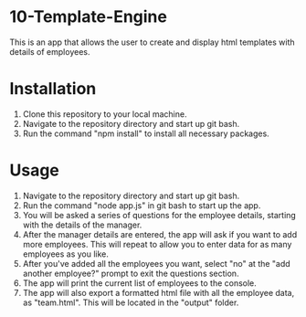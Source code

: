 # 10-Template-Engine
This is an app that allows the user to create and display html templates with details of employees.

# Installation
1. Clone this repository to your local machine.
2. Navigate to the repository directory and start up git bash.
3. Run the command "npm install" to install all necessary packages.

# Usage
1. Navigate to the repository directory and start up git bash.
2. Run the command "node app.js" in git bash to start up the app.
3. You will be asked a series of questions for the employee details, starting with the details of the manager.
4. After the manager details are entered, the app will ask if you want to add more employees. This will repeat to allow you to enter data for as many employees as you like.
5. After you've added all the employees you want, select "no" at the "add another employee?" prompt to exit the questions section.
6. The app will print the current list of employees to the console.
7. The app will also export a formatted html file with all the employee data, as "team.html". This will be located in the "output" folder.